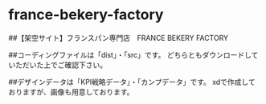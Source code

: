# france-bekery-factory
##【架空サイト】フランスパン専門店　FRANCE BEKERY FACTORY

##コーディングファイルは「dist」・「src」です。
どちらともダウンロードしていただいた上でご確認下さい。

##デザインデータは「KPI戦略データ」・「カンプデータ」です。
xdで作成しておりますが、画像も用意しております。
